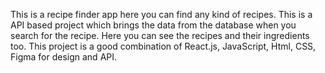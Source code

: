 This is a recipe finder app here you can find any kind of recipes. This is a API based project which brings the data from the database when you search for the recipe. Here you can see the recipes and their ingredients too. This project is a good combination of React.js, JavaScript, Html, CSS, Figma for design and API.
